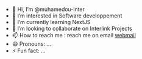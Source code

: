 - 👋 Hi, I’m @muhamedou-inter
- 👀 I’m interested in Software developpement
- 🌱 I’m currently learning NextJS
- 💞️ I’m looking to collaborate on Interlink Projects
- 📫 How to reach me : reach me on email <a href="mailto:a.mohamedou@interlink.mr">webmail</a>
- 😄 Pronouns: ...
- ⚡ Fun fact: ...

<!---
muhamedou-inter/muhamedou-inter is a ✨ special ✨ repository because its `README.md` (this file) appears on your GitHub profile.
You can click the Preview link to take a look at your changes.
--->
